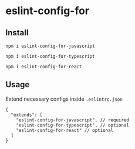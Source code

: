 # eslint-config-for

## Install

```
npm i eslint-config-for-javascript
```

```
npm i eslint-config-for-typescript
```

```
npm i eslint-config-for-react
```

## Usage

Extend necessary configs inside `.eslintrc.json`

```
{
  "extends": [
    "eslint-config-for-javascript", // required
    "eslint-config-for-typescript", // optional
    "eslint-config-for-react" // optional
  ]
}
```